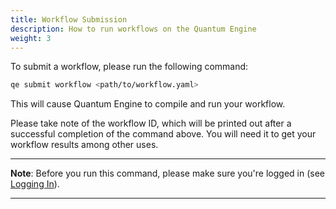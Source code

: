 ```yaml
---
title: Workflow Submission
description: How to run workflows on the Quantum Engine
weight: 3
---
```


To submit a workflow, please run the following command:

```Bash
qe submit workflow <path/to/workflow.yaml>
```

This will cause Quantum Engine to compile and run your workflow.

Please take note of the workflow ID, which will be printed out after a successful completion of the command above. You will need it to get your workflow results among other uses.

___
**Note**: Before you run this command, please make sure you're logged in (see [Logging In](./login)).
___
